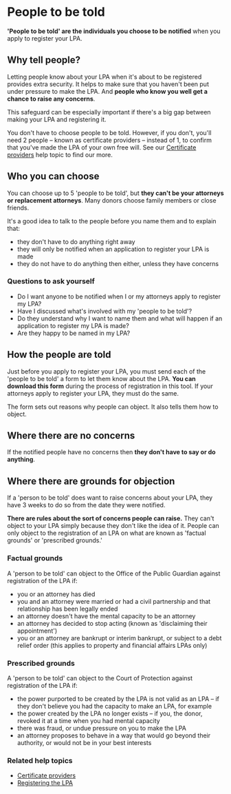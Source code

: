 # People to be told

**'People to be told' are the individuals you choose to be notified** when you apply to register your LPA.

## Why tell people?

Letting people know about your LPA when it's about to be registered provides extra security. It helps to make sure that you haven't been put under pressure to make the LPA. And **people who know you well get a chance to raise any concerns**.

This safeguard can be especially important if there's a big gap between making your LPA and registering it.

You don't have to choose people to be told. However, if you don't, you'll need 2 people – known as certificate providers – instead of 1, to confirm that you've made the LPA of your own free will. See our [Certificate providers](/help/#topic-certificate-providers) help topic to find our more.

## Who you can choose

You can choose up to 5 'people to be told', but **they can't be your attorneys or replacement attorneys**. Many donors choose family members or close friends.

It's a good idea to talk to the people before you name them and to explain that:

* they don't have to do anything right away
* they will only be notified when an application to register your LPA is made
* they do not have to do anything then either, unless they have concerns

### Questions to ask yourself

* Do I want anyone to be notified when I or my attorneys apply to register my LPA?
* Have I discussed what's involved with my 'people to be told'?
* Do they understand why I want to name them and what will happen if an application to register my LPA is made?
* Are they happy to be named in my LPA?

## How the people are told

Just before you apply to register your LPA, you must send each of the 'people to be told' a form to let them know about the LPA. **You can download this form** during the process of registration in this tool. If your attorneys apply to register your LPA, they must do the same.

The form sets out reasons why people can object. It also tells them how to object.

## Where there are no concerns

If the notified people have no concerns then **they don't have to say or do anything**.

## Where there are grounds for objection

If a 'person to be told' does want to raise concerns about your LPA, they have 3 weeks to do so from the date they were notified.

**There are rules about the sort of concerns people can raise.** They can't object to your LPA simply because they don't like the idea of it. People can only object to the registration of an LPA on what are known as 'factual grounds' or 'prescribed grounds.'

### Factual grounds

A 'person to be told' can object to the Office of the Public Guardian against registration of the LPA if:

* you or an attorney has died
* you and an attorney were married or had a civil partnership and that relationship has been legally ended
* an attorney doesn't have the mental capacity to be an attorney
* an attorney has decided to stop acting (known as 'disclaiming their appointment')
* you or an attorney are bankrupt or interim bankrupt, or subject to a debt relief order (this applies to property and financial affairs LPAs only)


### Prescribed grounds

A 'person to be told' can object to the Court of Protection against registration of the LPA if:

* the power purported to be created by the LPA is not valid as an LPA – if they don't believe you had the capacity to make an LPA, for example
* the power created by the LPA no longer exists – if you, the donor, revoked it at a time when you had mental capacity
* there was fraud, or undue pressure on you to make the LPA
* an attorney proposes to behave in a way that would go beyond their authority, or would not be in your best interests

### Related help topics
* [Certificate providers](/help/#topic-certificate-providers)
* [Registering the LPA](/help/#topic-registering-the-lpa)

